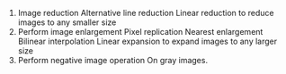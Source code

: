 
1.	Image reduction
Alternative line reduction
Linear reduction to reduce images to any smaller size
2.	Perform image enlargement
Pixel replication
Nearest enlargement
Bilinear interpolation
Linear expansion to expand images to any larger size
3.	Perform negative image operation
On gray images.

